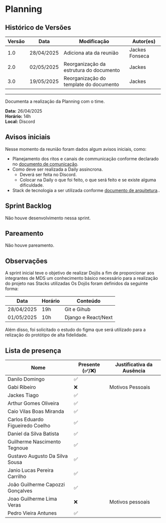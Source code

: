 # Planning

## Histórico de Versões

| Versão | Data       | Modificação                | Autor(es)         |
|--------|------------|----------------------------|-------------------|
|   1.0  | 28/04/2025 | Adiciona ata da reunião    | Jackes Fonseca         | 
|   2.0  | 02/05/2025 | Reorganização da estrutura do documento | Jackes |
|   3.0  | 19/05/2025 | Reorganização do template do documento | Jackes |

---

Documenta a realização da Planning com o time.

**Data:** 26/04/2025      
**Horário:** 14h         
**Local:** Discord 

## Avisos iniciais
Nesse momento da reunião foram dados algum avisos iniciais, como:

- Planejamento dos ritos e canais de communicação conforme declarado no [documento de comunicação](https://fga-eps-mds.github.io/2025.1-SGI-Docs/Planejamento/comunicacao/).
- Como deve ser realizada a Daily assincrona.
    - Deverá ser feita no Discord.
    - Colocar na Daily o que foi feito, o que será feito e se existe alguma dificuldade. 
- Stack de tecnologia  a ser utilizada conforme [documento de arquitetura](../../Planejamento/documento-arquiteura.md)..

## Sprint Backlog
Não houve desenvolvimento nessa sprint.

## Pareamento
Não houve pareamento.

## Observações
A sprint inicial teve o objetivo de realizar Dojôs a fim de proporcionar aos integrantes de MDS um conhecimento básico necessário para a realização do projeto nas Stacks utilizadas Os Dojôs foram definidos da seguinte forma:

| Data                     | Horário                | Conteúdo          |
|--------------------------|------------------------|-------------------|
| 28/04/2025               |19h                     |Git e Gihub        |
| 01/05/2025               |10h                     |Django e React/Next|

Além disso, foi solicitado o estudo do figma que será utilizado para a relização do protótipo de alta fidelidade.

## Lista de presença

| Nome                              | Presente (✅/❌) | Justificativa da Ausência               |
|-----------------------------------|-------------------|-----------------------------------------|
| Danilo Domingo                    |     ✅           |                                         |
| Gabi Ribeiro                      |     ❌           |    Motivos Pessoais                                               |
| Jackes Tiago                      |     ✅           |                                         |
| Arthur Gomes Oliveira             |     ✅           |                                         |
| Caio Vilas Boas Miranda           |     ✅           |                                         |
| Carlos Eduardo Figueiredo Coelho  |     ✅           |                      |
| Daniel da Silva Batista           |     ✅           |                                         |
| Guilherme Nascimento Tegnoue      |     ✅           |                                         |
| Gustavo Augusto Da Silva Sousa    |     ✅           |                                         |
| Janio Lucas Pereira Carrilho      |     ✅           |                                         |
| João Guilherme Capozzi Gonçalves  |     ✅           |                                         |
| Joao Guilherme Lima Veras         |    ❌            |    Motivos pessoais          |                                    |
| Pedro Vieira Antunes              |     ✅           |                                         |
